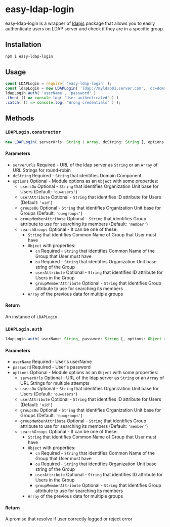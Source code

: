 # easy-ldap-login

easy-ldap-login is a wrapper of [ldapjs](https://www.npmjs.com/package/ldapjs) package that allows you to easily authenticate users on LDAP server and check if they are in a specific group.

## Installation

```bash
npm i easy-ldap-login
```

## Usage

```javascript
const LDAPLogin = require( 'easy-ldap-login' );
const ldapLogin = new LDAPLogin( 'ldap://myldap01.server.com', 'dc=domain,dc=com', { searchGroups: 'team_marketing' } );
ldapLogin.auth( 'userName', 'password' )
.then( () => console.log( 'User authenticated' ) )
.catch( () => console.log( 'Wrong credentials' ) );
```

## Methods

### `LDAPLogin.constructor`
```javascript
new LDAPLogin( serverUrls: String | Array, dcString: String [, options: Object = {} ] );
```

#### Parameters

* `serverUrls` Required - URL of the ldap server as `String` or an `Array` of URL Strings for round-robin
* `dcString` Required - `String` that identifies Domain Component
* `options` Optional - Module options as an `Object` with some properties:
  * `usersOu` Optional - `String` that identifies Organization Unit base for Users (Default: `'ou=users'`)
  * `userAttribute` Optional - `String` that identifies ID attribute for Users (Default: `'uid'`)
  * `groupsOu` Optional - `String` that identifies Organization Unit base for Groups (Default: `'ou=groups'`)
  * `groupMemberAttribute` Optional - `String` that identifies Group attribute to use for searching its members (Default: `'member'`)
  * `searchGroups` Optional - It can be one of these:
    * `String` that identifies Common Name of Group that User must have
    * `Object` with properties:
      * `cn` Required - `String` that identifies Common Name of the Group that User must have
      * `ou` Required - `String` that identifies Organization Unit base string of the Group
      * `userAttribute` Optional - `String` that identifies ID attribute for Users in the Group
      * `groupMemberAttribute` Optional - `String` that identifies Group attribute to use for searching its members
    * `Array` of the previous data for multiple groups

#### Return

An instance of `LDAPLogin`

### `LDAPLogin.auth`
```javascript
ldapLogin.auth( userName: String, password: String [, options: Object = {} ] );
```

#### Parameters

* `userName` Required - User's userName
* `password` Required - User's password
* `options` Optional - Module options as an `Object` with some properties:
  * `serverUrls` Optional - URL of the ldap server as `String` or an `Array` of URL Strings for multiple attempts
  * `usersOu` Optional - `String` that identifies Organization Unit base for Users (Default: `'ou=users'`)
  * `userAttribute` Optional - `String` that identifies ID attribute for Users (Default: `'uid'`)
  * `groupsOu` Optional - `String` that identifies Organization Unit base for Groups (Default: `'ou=groups'`)
  * `groupMemberAttribute` Optional - `String` that identifies Group attribute to use for searching its members (Default: `'member'`)
  * `searchGroups` Optional - It can be one of these:
    * `String` that identifies Common Name of Group that User must have
    * `Object` with properties:
      * `cn` Required - `String` that identifies Common Name of the Group that User must have
      * `ou` Required - `String` that identifies Organization Unit base string of the Group
      * `userAttribute` Optional - `String` that identifies ID attribute for Users in the Group
      * `groupMemberAttribute` Optional - `String` that identifies Group attribute to use for searching its members
    * `Array` of the previous data for multiple groups

#### Return

A promise that resolve if user correctly logged or reject error